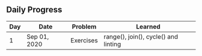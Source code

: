 ## Daily Progress 
| Day | Date | Problem | Learned |
| --- | --- | --- | --- |
| 1 | Sep 01, 2020 | Exercises | range(), join(), cycle() and linting |